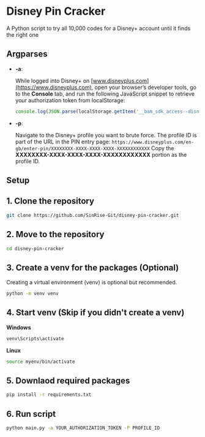 # Disney Pin Cracker 
A Python script to try all 10,000 codes for a Disney+ account until it finds the right one

## Argparses 
* **-a**:

  While logged into Disney+ on [www.disneyplus.com](https://www.disneyplus.com), open your browser’s developer tools, go to the **Console** tab, and run the following JavaScript snippet to retrieve your authorization token from localStorage:
  ```javascript
  console.log(JSON.parse(localStorage.getItem('__bam_sdk_access--disney-svod-3d9324fc_prod')).context.token);
  ```
* **-p**:

  Navigate to the Disney+ profile you want to brute force. The profile ID is part of the URL in the PIN entry page:
  `https://www.disneyplus.com/en-gb/enter-pin/XXXXXXXX-XXXX-XXXX-XXXX-XXXXXXXXXXXX`
  Copy the **XXXXXXXX-XXXX-XXXX-XXXX-XXXXXXXXXXXX** portion as the profile ID.

## Setup

## 1. Clone the repository
```bash
git clone https://github.com/SinRise-Git/disney-pin-cracker.git
```
## 2. Move to the repository 
```bash
cd disney-pin-cracker
```
## 3. Create a venv for the packages (Optional)
Creating a virtual environment (venv) is optional but recommended.
```bash
python -m venv venv
```
## 4. Start venv (Skip if you didn't create a venv)
**Windows**
```bash
venv\Scripts\activate
```
**Linux**
```bash
source myenv/bin/activate
```
## 5. Downlaod required packages 
```bash 
pip install -r requirements.txt
```
## 6. Run script
```bash 
python main.py -a YOUR_AUTHORIZATION_TOKEN -P PROFILE_ID
```

